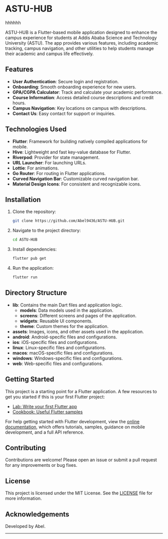 
# ASTU-HUB
hhhhhh

ASTU-HUB is a Flutter-based mobile application designed to enhance the campus experience for students at Addis Ababa Science and Technology University (ASTU). The app provides various features, including academic tracking, campus navigation, and other utilities to help students manage their academic and campus life effectively.

## Features

- **User Authentication**: Secure login and registration.
- **Onboarding**: Smooth onboarding experience for new users.
- **GPA/CGPA Calculator**: Track and calculate your academic performance.
- **Course Information**: Access detailed course descriptions and credit hours.
- **Campus Navigation**: Key locations on campus with descriptions.
- **Contact Us**: Easy contact for support or inquiries.

## Technologies Used

- **Flutter**: Framework for building natively compiled applications for mobile.
- **Hive**: Lightweight and fast key-value database for Flutter.
- **Riverpod**: Provider for state management.
- **URL Launcher**: For launching URLs.
- **Lottie**: For animations.
- **Go Router**: For routing in Flutter applications.
- **Curved Navigation Bar**: Customizable curved navigation bar.
- **Material Design Icons**: For consistent and recognizable icons.

## Installation

1. Clone the repository:
    ```sh
    git clone https://github.com/Abel9436/ASTU-HUB.git
    ```
2. Navigate to the project directory:
    ```sh
    cd ASTU-HUB
    ```
3. Install dependencies:
    ```sh
    flutter pub get
    ```
4. Run the application:
    ```sh
    flutter run
    ```

## Directory Structure

- **lib**: Contains the main Dart files and application logic.
  - **models**: Data models used in the application.
  - **screens**: Different screens and pages of the application.
  - **widgets**: Reusable UI components.
  - **theme**: Custom themes for the application.
- **assets**: Images, icons, and other assets used in the application.
- **android**: Android-specific files and configurations.
- **ios**: iOS-specific files and configurations.
- **linux**: Linux-specific files and configurations.
- **macos**: macOS-specific files and configurations.
- **windows**: Windows-specific files and configurations.
- **web**: Web-specific files and configurations.

## Getting Started

This project is a starting point for a Flutter application. A few resources to get you started if this is your first Flutter project:
- [Lab: Write your first Flutter app](https://docs.flutter.dev/get-started/codelab)
- [Cookbook: Useful Flutter samples](https://docs.flutter.dev/cookbook)

For help getting started with Flutter development, view the [online documentation](https://docs.flutter.dev/), which offers tutorials, samples, guidance on mobile development, and a full API reference.

## Contributing

Contributions are welcome! Please open an issue or submit a pull request for any improvements or bug fixes.

## License

This project is licensed under the MIT License. See the [LICENSE](LICENSE) file for more information.

## Acknowledgements

Developed by Abel.

---


